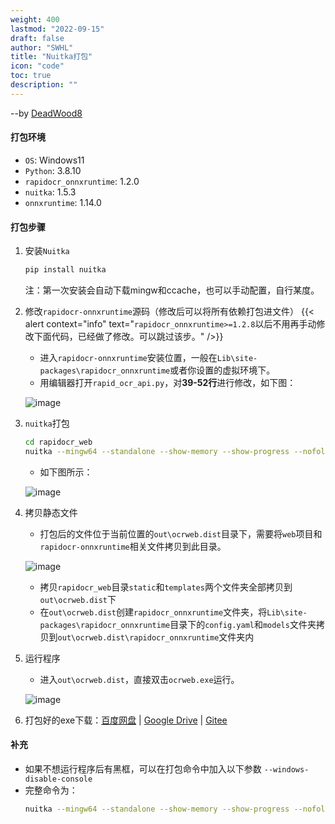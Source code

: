 ```yaml
---
weight: 400
lastmod: "2022-09-15"
draft: false
author: "SWHL"
title: "Nuitka打包"
icon: "code"
toc: true
description: ""
---
```


--by [DeadWood8](https://github.com/DeadWood8)

#### 打包环境
- `OS`: Windows11
- `Python`: 3.8.10
- `rapidocr_onnxruntime`: 1.2.0
- `nuitka`: 1.5.3
- `onnxruntime`: 1.14.0

#### 打包步骤
1. 安装`Nuitka`
    ```bash {linenos=table}
    pip install nuitka
    ```
   注：第一次安装会自动下载mingw和ccache，也可以手动配置，自行某度。
2. 修改`rapidocr-onnxruntime`源码（修改后可以将所有依赖打包进文件）
    {{< alert context="info" text="`rapidocr_onnxruntime>=1.2.8`以后不用再手动修改下面代码，已经做了修改。可以跳过该步。" />}}
   - 进入`rapidocr-onnxruntime`安装位置，一般在`Lib\site-packages\rapidocr_onnxruntime`或者你设置的虚拟环境下。
   - 用编辑器打开`rapid_ocr_api.py`，对**39-52行**进行修改，如下图：

    ![image](https://user-images.githubusercontent.com/28639377/227765049-357c6670-56cb-44a4-a32c-f2dde479838e.png)
3. `nuitka`打包
    ```bash {linenos=table}
    cd rapidocr_web
    nuitka --mingw64 --standalone --show-memory --show-progress --nofollow-import-to=tkinter --output-dir=out ocrweb.py
    ```
   - 如下图所示：

    ![image](https://user-images.githubusercontent.com/28639377/227765149-4ba15340-6199-49df-be85-6ef3263f5d2c.png)
4. 拷贝静态文件
   - 打包后的文件位于当前位置的`out\ocrweb.dist`目录下，需要将`web`项目和`rapidocr-onnxruntime`相关文件拷贝到此目录。

    ![image](https://user-images.githubusercontent.com/28639377/227765238-f7015ebc-5d71-45bc-9482-9b38c9cc8835.png)
   - 拷贝`rapidocr_web`目录`static`和`templates`两个文件夹全部拷贝到`out\ocrweb.dist`下
   - 在`out\ocrweb.dist`创建`rapidocr_onnxruntime`文件夹，将`Lib\site-packages\rapidocr_onnxruntime`目录下的`config.yaml`和`models`文件夹拷贝到`out\ocrweb.dist\rapidocr_onnxruntime`文件夹内
5. 运行程序
   - 进入`out\ocrweb.dist`，直接双击`ocrweb.exe`运行。

    ![image](https://user-images.githubusercontent.com/28639377/227765308-c37eba5f-78e9-479e-a289-cbc3e3463618.png)
6. 打包好的exe下载：[百度网盘](https://pan.baidu.com/s/1nj_1rjuVu76drKBZDY9Bww?pwd=xnu7) | [Google Drive](https://drive.google.com/drive/folders/1okQj22XxLUptyhjKQcRU25eI8Ya693gf?usp=share_link) | [Gitee](https://gitee.com/RapidAI/RapidOCR/releases/download/v1.2.0/ocrweb.dist.rar)

#### 补充
- 如果不想运行程序后有黑框，可以在打包命令中加入以下参数
 `--windows-disable-console`
- 完整命令为：
    ```bash {linenos=table}
    nuitka --mingw64 --standalone --show-memory --show-progress --nofollow-import-to=tkinter --windows-disable-console --output-dir=out ocrweb.py
    ```